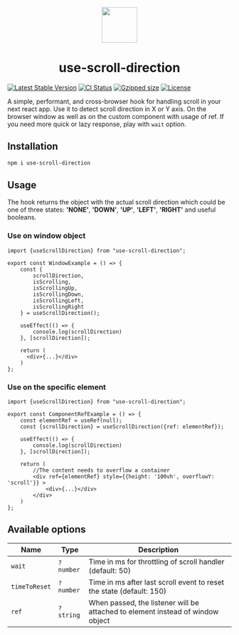<p align="center">
  <a href="https://www.npmjs.com/package/use-scroll-direction"><img src="https://user-images.githubusercontent.com/16742965/138960767-ef7af8a6-da86-4db3-848f-ad8d1aec3beb.png" align="center" width="80" /></a>
</p>
<h1 align="center">use-scroll-direction</h1>

[![Latest Stable Version](https://img.shields.io/npm/v/use-scroll-direction.svg)](https://www.npmjs.com/package/use-scroll-direction)
[![CI Status](https://github.com/AndrzejSala/use-scroll-direction/workflows/CI/badge.svg)](https://github.com/AndrzejSala/use-scroll-direction/actions)
[![Gzipped size](https://img.shields.io/bundlephobia/minzip/use-scroll-direction?label=size)](https://www.npmjs.com/package/use-scroll-direction)
[![License](https://img.shields.io/npm/l/use-scroll-direction.svg)](./LICENSE)

A simple, performant, and cross-browser hook for handling scroll in your next react app.
Use it to detect scroll direction in X or Y axis. On the browser window as well as on the custom component with usage of ref.
If you need more quick or lazy response, play with `wait` option.

## Installation
```bash
npm i use-scroll-direction
```

## Usage
The hook returns the object with the actual scroll direction which could be one of three states: **'NONE'**, **'DOWN'**, **'UP'**, **'LEFT'**, **'RIGHT'** and useful booleans.

### Use on window object
```tsx
import {useScrollDirection} from "use-scroll-direction";

export const WindowExample = () => {
    const {
        scrollDirection,
        isScrolling,
        isScrollingUp,
        isScrollingDown,
        isScrollingLeft,
        isScrollingRight
    } = useScrollDirection();

    useEffect(() => {
        console.log(scrollDirection)
    }, [scrollDirection]);

    return (
      <div>{...}</div>
    )
};

```
### Use on the specific element
```tsx
import {useScrollDirection} from "use-scroll-direction";

export const ComponentRefExample = () => {
    const elementRef = useRef(null);
    const {scrollDirection} = useScrollDirection({ref: elementRef});

    useEffect(() => {
        console.log(scrollDirection)
    }, [scrollDirection]);

    return (
        //The content needs to overflow a container
        <div ref={elementRef} style={{height: '100vh', overflowY: 'scroll'}} >
            <div>{...}</div>
        </div>
    )
};
```

## Available options

| Name | Type | Description |
| - | - | - |
| `wait` | `?number` | Time in ms for throttling of scroll handler (default: 50)
| `timeToReset` | `?number` | Time in ms after last scroll event to reset the state (default: 150)
| `ref` | `?string` | When passed, the listener will be attached to element instead of window object 
